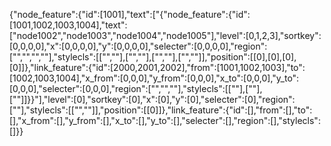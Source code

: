 {"node_feature":{"id":[1001],"text":["{\"node_feature\":{\"id\":[1001,1002,1003,1004],\"text\":[\"node1002\",\"node1003\",\"node1004\",\"node1005\"],\"level\":[0,1,2,3],\"sortkey\":[0,0,0,0],\"x\":[0,0,0,0],\"y\":[0,0,0,0],\"selecter\":[0,0,0,0],\"region\":[\"\",\"\",\"\",\"\"],\"stylecls\":[[\"\",\"\"],[\"\",\"\"],[\"\",\"\"],[\"\",\"\"]],\"position\":[[0],[0],[0],[0]]},\"link_feature\":{\"id\":[2000,2001,2002],\"from\":[1001,1002,1003],\"to\":[1002,1003,1004],\"x_from\":[0,0,0],\"y_from\":[0,0,0],\"x_to\":[0,0,0],\"y_to\":[0,0,0],\"selecter\":[0,0,0],\"region\":[\"\",\"\",\"\"],\"stylecls\":[[\"\"],[\"\"],[\"\"]]}}"],"level":[0],"sortkey":[0],"x":[0],"y":[0],"selecter":[0],"region":[""],"stylecls":[["",""]],"position":[[0]]},"link_feature":{"id":[],"from":[],"to":[],"x_from":[],"y_from":[],"x_to":[],"y_to":[],"selecter":[],"region":[],"stylecls":[]}}